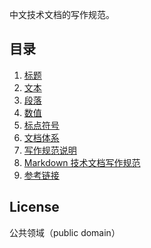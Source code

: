 中文技术文档的写作规范。

## 目录
1. [标题](docs/title.md)
2. [文本](docs/text.md)
3. [段落](docs/paragraph.md)
4. [数值](docs/number.md)
5. [标点符号](docs/marks.md)
6. [文档体系](docs/structure.md)
7. [写作规范说明](docs/guide-explaination.md)
8. [Markdown 技术文档写作规范](docs/markdown-document-style-guide.md)
9. [参考链接](docs/reference.md)

## License

公共领域（public domain）
